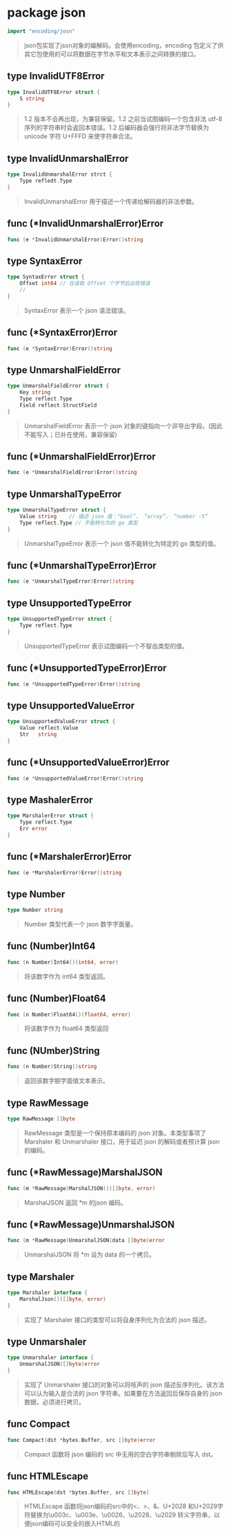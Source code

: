 # package json
```go
import "encoding/josn"
```
> json包实现了json对象的编解码。会使用encoding，encoding 包定义了供其它包使用的可以将数据在字节水平和文本表示之间转换的接口。

## type InvalidUTF8Error
```go
type InvalidUTF8Error struct {
	S string
}
```
> 1.2 版本不会再出现，为兼容保留。1.2 之前当试图编码一个包含非法 utf-8 序列的字符串时会返回本错误。1.2 后编码器会强行将非法字节替换为 unicode 字符 U+FFFD 来使字符串合法。

## type InvalidUnmarshalError
```go
type InvalidUnmarshalError strct {
	Type refledt.Type
}
```
> InvalidUnmarshalError 用于描述一个传递给解码器的非法参数。

## func (*InvalidUnmarshalError)Error
```go
func (e *InvalidUnmarshalError)Error()string
```

## type SyntaxError
```go
type SyntaxError struct {
	Offset int64 // 在读取 Offset 个字节后出现错误
	//
}
```
> SyntaxError 表示一个 json 语法错误。

## func (*SyntaxError)Error
```go
func (e *SyntaxError)Error()string
```

## type UnmarshalFieldError
```go
type UnmarshalFieldError struct {
	Key string
	Type reflect.Type
	Field reflect.StructField
}
```
> UnmarshalFieldError 表示一个 json 对象的键指向一个非导出字段。(因此不能写入；已补在使用，兼容保留)

## func (*UnmarshalFieldError)Error
```go
func (e *UnmarshalFieldError)Error()string
```

## type UnmarshalTypeError
```go
type UnmarshalTypeError struct {
	Value string	// 描述 json 值："bool”， “array”， “number -5“
	Type reflect.Type // 不能转化为的 go 类型 
}
```
> UnmarshalTypeError 表示一个 json 值不能转化为特定的 go 类型的值。

## func (*UnmarshalTypeError)Error
```go
func (e *UnmarshalTypeError)Error()string
```
## type UnsupportedTypeError
```go
type UnsupportedTypeError struct {
	Type reflect.Type
}
```
> UnsupportedTypeError 表示试图编码一个不智齿类型的值。

## func (*UnsupportedTypeError)Error
```go
func (e *UnsupportedTypeError)Error()string
```

## type UnsupportedValueError
```go
type UnsupportedValueError struct {
	Value reflect.Value
    Str   string
}
```

## func (*UnsupportedValueError)Error
```go
func (e *UnsupportedValueError)Error()string
```

## type MashalerError
```go
type MarshalerError struct {
	Type reflect.Type
	Err error
}
```

## func (*MarshalerError)Error
```go
func (e *MarshalerError)Error()string
```
## type Number
```go
type Number string
```
> Number 类型代表一个 json 数字字面量。

## func (Number)Int64
```go
func (n Number)Int64()(int64, error)
```
> 将该数字作为 int64 类型返回。

## func (Number)Float64
```go
func (n Number)Float64()(float64, error)
```
> 将该数字作为 float64 类型返回

## func (NUmber)String
```go
func (n Number)String()string
```
> 返回该数字额字面值文本表示。

## type RawMessage
```go
type RawMessage []byte
```
> RawMessage 类型是一个保持原本编码的 json 对象。本类型事项了 Marshaler 和 Unmarshaler 接口，用于延迟 json 的解码或者预计算 json 的编码。

## func (*RawMessage)MarshalJSON
```go
func (m *RawMessage)MarshalJSON()([]byte, error)
```
> MarshalJSON 返回 *m 的json 编码。

## func (*RawMessage)UnmarshalJSON
```go
func (m *RawMessage)UnmarshalJSON(data []byte)error
```
> UnmarshalJSON 将 *m 设为 data 的一个拷贝。

## type Marshaler
```go
type Marshaler interface {
	MarshalJson()([]byte, error)
}
```
> 实现了 Marshaler 接口的类型可以将自身序列化为合法的 json 描述。

## type Unmarshaler
```go
type Unmarshaler interface {
	UnmarshalJSON([]byte)error
}
```
> 实现了 Unmarshaler 接口的对象可以将吱声的 json 描述反序列化。该方法可以认为输入是合法的 json 字符串。如果要在方法返回后保存自身的 json 数据，必须进行拷贝。

## func Compact
```go
func Compact(dst *bytes.Buffer, src []byte)error
```
> Compact 函数将 json 编码的 src 中无用的空白字符串剔除后写入 dst。

## func HTMLEscape
```go
func HTMLEscape(dst *bytes.Buffer, src []byte)
```
> HTMLEscape 函数将json编码的src中的<、>、&、U+2028 和U+2029字符替换为\u003c、\u003e、\u0026、\u2028、\u2029 转义字符串，以便json编码可以安全的嵌入HTML的<script>标签里。因为历史原因，网络浏览器不支持在<script>标签中使用标准HTML转义， 因此必须使用另一种json编码方案。

## func Indent
```go
func Indent(dst *bytes.Buffer, src []byte, prefix,indent string)error
```
> Indent函数将json编码的调整缩进之后写入dst(格式化、排版)。每一个json元素/数组都另起一行开始，以prefix为起始，一或多个indent缩进（数目看嵌套层数）。写入dst的数据起始没有prefix字符，也没有indent字符，最后也不换行，因此可以更好的嵌入其他格式化后的json数据里。

## func Marshal 
```go
func Marshal(v interface{})([]byte, error)
```
> Marshal 函数返回 v interface{} 的 json 编码。
>
> Marshal 函数会地柜的处理值。如果一个值实现了 Marshaler 接口且非 nil 指针，会调用其他 MarshalJSON 方法来生成 json 编码。nil 指针异常并不是严格必需的，但会模拟与 UnmarshalJSON 的行为类似的必需的异常。否则，Marshal 函数使用下面的基于类型的默认编码格式：布尔类型编码为 json 布尔类型。浮点数、整数和 Number 类型的值编码为 json 数字类型。字符串编码为 json 字符串。角括号"<"和">"会转义为"\u003c"和"\u003e"以避免某些浏览器吧json输出错误理解为HTML。基于同样的原因，"&"转义为"\u0026"。数组和切片类型的值编码为json数组，但[]byte编码为base64编码字符串，nil切片编码为null。结构体的值编码为json对象。每一个导出字段变成该对象的一个成员，除非：
- 字段的标签是"-"
- 字段是空值，而其标签指定了omitempty选项

> 空值是false、0、""、nil指针、nil接口、长度为0的数组、切片、映射。对象默认键字符串是结构体的字段名，但可以在结构体字段的标签里指定。结构体标签值里的"json"键为键名，后跟可选的逗号和选项，举例如下：

```go
// 字段被本包忽略
Field int `json:"-"`
// 字段在json里的键为"myName"
Field int `json:"myName"`
// 字段在json里的键为"myName"且如果字段为空值将在对象中省略掉
Field int `json:"myName,omitempty"`
// 字段在json里的键为"Field"（默认值），但如果字段为空值会跳过；注意前导的逗号
Field int `json:",omitempty"`
```

> "string"选项标记一个字段在编码json时应编码为字符串。它只适用于字符串、浮点数、整数类型的字段。这个额外水平的编码选项有时候会用于和javascript程序交互：

```go
Int64String int64 `json:",string"`
```
> 如果键名是只含有unicode字符、数字、美元符号、百分号、连字符、下划线和斜杠的非空字符串，将使用它代替字段名。匿名的结构体字段一般序列化为他们内部的导出字段就好像位于外层结构体中一样。如果一个匿名结构体字段的标签给其提供了键名，则会使用键名代替字段名，而不视为匿名。Go结构体字段的可视性规则用于供json决定那个字段应该序列化或反序列化时是经过修正了的。如果同一层次有多个（匿名）字段且该层次是最小嵌套的（嵌套层次则使用默认go规则），会应用如下额外规则：

- 1）json标签为"-"的匿名字段强行忽略，不作考虑；

- 2）json标签提供了键名的匿名字段，视为非匿名字段；

- 3）其余字段中如果只有一个匿名字段，则使用该字段；

- 4）其余字段中如果有多个匿名字段，但压平后不会出现冲突，所有匿名字段压平；

- 5）其余字段中如果有多个匿名字段，但压平后出现冲突，全部忽略，不产生错误。

> 对匿名结构体字段的管理是从go1.1开始的，在之前的版本，匿名字段会直接忽略掉。映射类型的值编码为json对象。映射的键必须是字符串，对象的键直接使用映射的键。指针类型的值编码为其指向的值（的json编码）。nil指针编码为null。接口类型的值编码为接口内保持的具体类型的值（的json编码）。nil接口编码为null。通道、复数、函数类型的值不能编码进json。尝试编码它们会导致Marshal函数返回UnsupportedTypeError。Json不能表示循环的数据结构，将一个循环的结构提供给Marshal函数会导致无休止的循环。

## func MarshalIndent
```go
func MarshalIndent(v interface{}, prefix, indent string)([]byte, error)
```
> MarshalIndent 类似 Marshal 但会使用缩进将输出格式化。

## func Unmarshal
```go
func Unmarshal(data []byte, v interface{})error
```
> Unmarshal 函数解析 json 编码的数据并将结果存入 v 指向的值。 Unmarshal 和 Marshal 做相反操作，必要时申请映射、切片或指针，有如下附加规则：
>
> 要将 json 数据解码写入一个指针，Unmarshal 函数首先处理 json 数据是 json 字面值 null 的情况。此时，函数将指针设为 nil; 否则，函数将 json 数据解码写入指针指向的值；如果指针本身就是 nil ,函数会先申请一个值并使指针指向它。
>
> 要将 json 数据解码写入一个结构体，函数会匹配输入对象的键和 Marshal 使用的键(结构体字段名或它的标签指定的键名)，优先选择精确的匹配，但也接受大小写不敏感的匹配。
>
> 要将 json 数据解码写入一个接口类型的值，函数会将数据解码如下类型写入接口：Bool                   对应JSON布尔类型,float64 对应JSON数字类型,string 对应JSON字符串类型,interface{} 对应JSON数组,map[string]interface{} 对应JSON对象,nil 对应JSON的null
>
> 如果一个 JSON 值不匹配给出的目标类型，或如果一个 json 数字写入目标类型时溢出， Unmarshal 函数会跳过该字段并尽量会完成其余的解码操作。如果没有出现更加严重的错误，本函数会返回一个描述第一个此类错误的详细信息的 UnmarshalTypeError。
>
> JSON 的 null 值解码为 go 的接口、指针、切片时会将他们设为 nil，因为 null 在 json 里一般表示”不存在“。解码 json 的null 值到其他 go 类型时,不会造成任何改变，也不会产生错误。
>
> 当解码字符串时，不合法的 utf-8 或 utf-16 字符不会视为错误，而是将非法字符替换为 unicaode 字符 U+FFFD。

## type Decoder
```go
type Decoder struct {
	
}
```
> Decoder 从输入流解码 json 对象。

## func NewDecoder
```go
func NewDecoder(r io.Reader)*Decoder
```
> NewDecoder 创建一个从 r 读取并解码 json 对象的 *Decaoder,解码器有自己的缓冲，并可能超前读取部分 json 数据。

## func (*Decoder)Buffered
```go
func (dec *Decoder)Buffered()io.Reader 
```
> Buffered 方法返回保存在 dec 缓存里数据的读取器，该返回值在下次调用 Decode 之前有效。

## func (*Decoder)UseNumber
```go
func (dec *Decoder)UseNumber()
```
> UseNumber 方法将 dec 设置为当接收端是 interface{} 接口时将 json 数字编码为 Number 类型而不是 float64 类型

## func(*Decoder)Decode
```go
func (dec *Decoder)Decode(v interface{})error
```
> Decode 从输入流读取下一个 json 编码值 并保存在 v 指向的值里。

## type Encoder
```go
type Encoder struct {
	
}
```
> Encoder 将 json 对象写入输出流。

## func NewEncoder
```go
func NewEncoder(w io.Writer)*Encoder
```
> NewEncoder 创建一个将数据写入 w 的 *Encoder。

## func (*Encoder)Encode
```go
func (enc *Encoder)Encode(v interface{})error
```
> Encode 将 v 的 json 编码写入输出流，并写入一个换行符。

### Example

```go
package main

import (
	"encoding/json"
	"fmt"
	"strings"
)

type Server struct {
	ServerName string // 小写则不解析
	ServerIP   string
}

type Serverlice struct {
	Servers []Server
}

func main() {
	var s Serverlice

	var i interface{}

	str := `{"servers":[{"serverName":"Shanghai_VPN","serverIP":"127.0.0.1"},{"serverName":"Beijing_VPN","serverIP":"127.0.0.2"}]}`
	json.Unmarshal([]byte(str), &s)
	fmt.Println(s)

	json.Unmarshal([]byte(str), &i)
	fmt.Println(i) // map

	data := `
	{
		"id" : 1234567,
		"Name" : "F"
	}
	`
	json.Unmarshal([]byte(data), &i)
	// map[id:1.234567e+06 Name:F]
	// 字面数值按 float64 来处理
	fmt.Println(i)

	dec := json.NewDecoder(strings.NewReader(data))
	dec.UseNumber()
	dec.Decode(&i)
	fmt.Println(i) // map[id:1234567 Name:F]
}
```